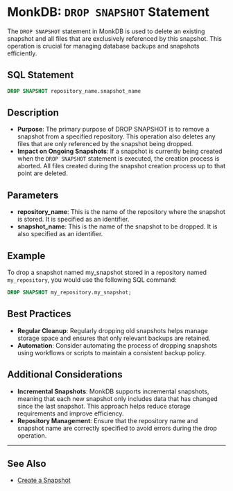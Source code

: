 # MonkDB: `DROP SNAPSHOT` Statement

The `DROP SNAPSHOT` statement in MonkDB is used to delete an existing snapshot and all files that are exclusively referenced by this snapshot. This operation is crucial for managing database backups and snapshots efficiently.

## SQL Statement

```sql
DROP SNAPSHOT repository_name.snapshot_name
```

## Description

- **Purpose**: The primary purpose of DROP SNAPSHOT is to remove a snapshot from a specified repository. This operation also deletes any files that are only referenced by the snapshot being dropped.
- **Impact on Ongoing Snapshots**: If a snapshot is currently being created when the `DROP SNAPSHOT` statement is executed, the creation process is aborted. All files created during the snapshot creation process up to that point are deleted.

## Parameters
- **repository_name**: This is the name of the repository where the snapshot is stored. It is specified as an identifier.
- **snapshot_name**: This is the name of the snapshot to be dropped. It is also specified as an identifier.

## Example

To drop a snapshot named my_snapshot stored in a repository named `my_repository`, you would use the following SQL command:

```sql
DROP SNAPSHOT my_repository.my_snapshot;
```

## Best Practices
- **Regular Cleanup**: Regularly dropping old snapshots helps manage storage space and ensures that only relevant backups are retained.
- **Automation**: Consider automating the process of dropping snapshots using workflows or scripts to maintain a consistent backup policy.

## Additional Considerations
- **Incremental Snapshots**: MonkDB supports incremental snapshots, meaning that each new snapshot only includes data that has changed since the last snapshot. This approach helps reduce storage requirements and improve efficiency.
- **Repository Management**: Ensure that the repository name and snapshot name are correctly specified to avoid errors during the drop operation.

---

## See Also

- [Create a Snapshot](./33_CREATE_SNAPSHOT.md)


